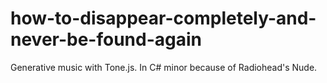 # how-to-disappear-completely-and-never-be-found-again
Generative music with Tone.js. In C# minor because of Radiohead's Nude.
